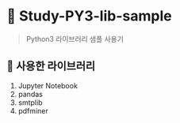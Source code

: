 # 🎃 Study-PY3-lib-sample

> Python3 라이브러리 샘플 사용기

## 📔 사용한 라이브러리

1. Jupyter Notebook
2. pandas
3. smtplib
4. pdfminer
